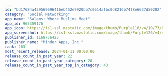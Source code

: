 ```yaml
---
id: "bd17684a439569696416eb452e9920bb7c0514afbc0d8216b74f8e6637d50282"
category: "Social Networking"
app_name: "Salams: Where Muslims Meet"
app_id: 965359176
app_icon: https://is1-ssl.mzstatic.com/image/thumb/Purple116/v4/10/73/89/10738966-9960-7a85-55a2-d1f3d32d35a6/AppIcon-0-0-1x_U007emarketing-0-10-0-0-85-220.png/1024x1024bb.png
app_screenshot: https://is1-ssl.mzstatic.com/image/thumb/Purple126/v4/42/2c/ac/422cacc8-1d67-5135-8f83-7949277ad16f/44f65c0d-2eb9-4485-85f8-7c38f30e6bbf_1.0-USA-6.5.jpg/1242x2688bb.png
publisher_id: 1168756425
publisher_name: "Minder Apps, Inc."
rank: 263
most_recent_release: 2024-01-11 00:00:00
release_count_in_past_year: 22
release_count_in_past_year_category: 20
release_count_in_past_year_top_in_category: 43
---
```

